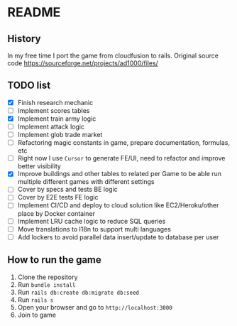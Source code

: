 # README

## History

In my free time I port the game from cloudfusion to rails. Original source code https://sourceforge.net/projects/ad1000/files/

## TODO list

- [x] Finish research mechanic
- [ ] Implement scores tables
- [x] Implement train army logic
- [ ] Implement attack logic
- [ ] Implement glob trade market
- [ ] Refactoring magic constants in game, prepare documentation, formulas, etc
- [ ] Right now I use `Cursor` to generate FE/UI, need to refactor and improve better visibility
- [x] Improve buildings and other tables to related per Game to be able run multiple different games with different settings
- [ ] Cover by specs and tests BE logic
- [ ] Cover by E2E tests FE logic
- [ ] Implement CI/CD and deploy to cloud solution like EC2/Heroku/other place by Docker container
- [ ] Implement LRU cache logic to reduce SQL queries
- [ ] Move translations to I18n to support multi languages
- [ ] Add lockers to avoid parallel data insert/update to database per user

## How to run the game

1. Clone the repository
2. Run `bundle install`
3. Run `rails db:create db:migrate db:seed`
4. Run `rails s`
5. Open your browser and go to `http://localhost:3000`
6. Join to game
